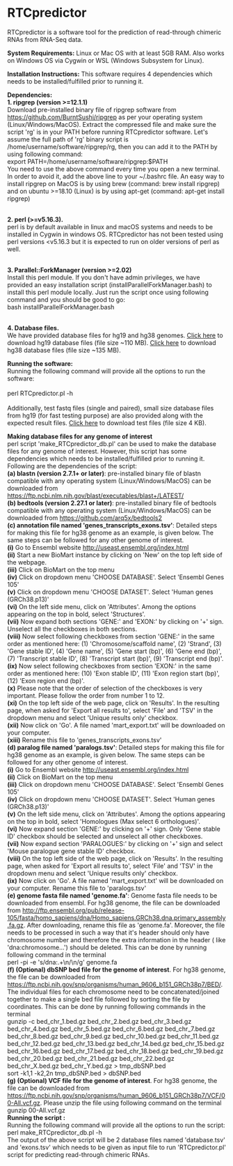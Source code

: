 # RTCpredictor
RTCpredictor is a software tool for the prediction of read-through chimeric RNAs from RNA-Seq data.

**System Requirements:**
Linux or Mac OS with at least 5GB RAM. Also works on Windows OS via Cygwin or WSL (Windows Subsystem for Linux).

**Installation Instructions:**
This software requires 4 dependencies which needs to be installed/fulfilled prior to running it.

**Dependencies:**
<br>**1. ripgrep (version >=12.1.1)**
<br>Download pre-installed binary file of ripgrep software from https://github.com/BurntSushi/ripgrep as per your operating system (Linux/Windows/MacOS). Extract the compressed file and make sure the script 'rg' is in your PATH before running RTCpredictor software. Let's assume the full path of 'rg' binary script is /home/username/software/ripgrep/rg, then you can add it to the PATH by using following command:
<br>export PATH=/home/username/software/ripgrep:$PATH
<br>You need to use the above command every time you open a new terminal. In order to avoid it, add the above line to your ~/.bashrc file. An easy way to install ripgrep on MacOS is by using brew (command: brew install ripgrep) and on ubuntu >=18.10 (Linux) is by using apt-get (command: apt-get install ripgrep)

<br>**2. perl (>=v5.16.3).**
<br>perl is by default available in linux and macOS systems and needs to be installed in Cygwin in windows OS. RTCpredictor has not been tested using perl versions <v5.16.3 but it is expected to run on older versions of perl as well.

<br>**3. Parallel::ForkManager (version >=2.02)**
<br>Install this perl module. If you don't have admin privileges, we have provided an easy installation script (installParallelForkManager.bash) to install this perl module locally. Just run the script once using following command and you should be good to go:
<br>bash installParallelForkManager.bash

<br>**4. Database files.**
<br>We have provided database files for hg19 and hg38 genomes. [Click here](https://zenodo.org/record/6407111/files/hg19_data.tgz) to download hg19 database files (file size ~110 MB). [Click here](https://zenodo.org/record/6407111/files/hg38_data.tgz) to download hg38 database files (file size ~135 MB).

**Running the software:**
<br>Running the following command will provide all the options to run the software:
<br><br>perl RTCpredictor.pl -h
<br><br>Additionally, test fastq files (single and paired), small size database files from hg19 (for fast testing purpose) are also provided along with the expected result files. [Click here](https://zenodo.org/record/6407111/files/test_files.tgz) to download test files (file size 4 KB).

**Making database files for any genome of interest**
<br>perl script 'make_RTCpredictor_db.pl' can be used to make the database files for any genome of interest. However, this script has some dependencies which needs to be installed/fulfilled prior to running it. Following are the dependencies of the script:
<br>**(a) blastn (version 2.7.1+ or later)**: pre-installed binary file of blastn compatible with any operating system (Linux/Windows/MacOS) can be downloaded from https://ftp.ncbi.nlm.nih.gov/blast/executables/blast+/LATEST/
<br>**(b) bedtools (version 2.27.1 or later)**: pre-installed binary file of bedtools compatible with any operating system (Linux/Windows/MacOS) can be downloaded from https://github.com/arq5x/bedtools2
<br>**(c) annotation file named 'genes_transcripts_exons.tsv'**: Detailed steps for making this file for hg38 genome as an example, is given below. The same steps can be followed for any other genome of interest.
<br>**(i)** Go to Ensembl website http://useast.ensembl.org/index.html
<br>**(ii)** Start a new BioMart instance by clicking on 'New' on the top left side of the webpage.
<br>**(iii)** Click on BioMart on the top menu
<br>**(iv)** Click on dropdown menu 'CHOOSE DATABASE'. Select 'Ensembl Genes 105'
<br>**(v)** Click on dropdown menu 'CHOOSE DATASET'. Select 'Human genes (GRCh38.p13)'
<br>**(vi)** On the left side menu, click on 'Attributes'. Among the options appearing on the top in bold, select 'Structures'.
<br>**(vii)** Now expand both sections 'GENE:' and 'EXON:' by clicking on '+' sign. Unselect all the checkboxes in both sections.
<br>**(viii)** Now select following checkboxes from section 'GENE:' in the same order as mentioned here: (1) 'Chromosome/scaffold name', (2) 'Strand', (3) 'Gene stable ID', (4) 'Gene name', (5) 'Gene start (bp)', (6) 'Gene end (bp)', (7) 'Transcript stable ID', (8) 'Transcript start (bp)', (9) 'Transcript end (bp)'.
<br>**(ix)** Now select following checkboxes from section 'EXON:' in the same order as mentioned here: (10) 'Exon stable ID', (11) 'Exon region start (bp)', (12) 'Exon region end (bp)'.
<br>**(x)** Please note that the order of selection of the checkboxes is very important. Please follow the order from number 1 to 12.
<br>**(xi)** On the top left side of the web page, click on 'Results'. In the resulting page, when asked for 'Export all results to', select 'File' and 'TSV' in the dropdown menu and select 'Unique results only' checkbox.
<br>**(xii)** Now click on 'Go'. A file named 'mart_export.txt' will be downloaded on your computer.
<br>**(xiii)** Rename this file to 'genes_transcripts_exons.tsv'
<br>**(d) paralog file named 'paralogs.tsv'**: Detailed steps for making this file for hg38 genome as an example, is given below. The same steps can be followed for any other genome of interest.
<br>**(i)** Go to Ensembl website http://useast.ensembl.org/index.html
<br>**(ii)** Click on BioMart on the top menu
<br>**(iii)** Click on dropdown menu 'CHOOSE DATABASE'. Select 'Ensembl Genes 105'
<br>**(iv)** Click on dropdown menu 'CHOOSE DATASET'. Select 'Human genes (GRCh38.p13)'
<br>**(v)** On the left side menu, click on 'Attributes'. Among the options appearing on the top in bold, select 'Homologues (Max select 6 orthologues)'.
<br>**(vi)** Now expand section 'GENE:' by clicking on '+' sign. Only 'Gene stable ID' checkbox should be selected and unselect all other checkboxes.
<br>**(vii)** Now expand section 'PARALOGUES:' by clicking on '+' sign and select 'Mouse paralogue gene stable ID' checkbox.
<br>**(viii)** On the top left side of the web page, click on 'Results'. In the resulting page, when asked for 'Export all results to', select 'File' and 'TSV' in the dropdown menu and select 'Unique results only' checkbox.
<br>**(ix)** Now click on 'Go'. A file named 'mart_export.txt' will be downloaded on your computer. Rename this file to 'paralogs.tsv'
<br>**(e) genome fasta file named 'genome.fa'**: Genome fasta file needs to be downloaded from ensembl. For hg38 genome, the file can be downloaded from http://ftp.ensembl.org/pub/release-105/fasta/homo_sapiens/dna/Homo_sapiens.GRCh38.dna.primary_assembly.fa.gz. After downloading, rename this file as 'genome.fa'. Moreover, the file needs to be processed in such a way that it's header should only have chromosome number and therefore the extra information in the header ( like 'dna:chromosome...') should be deleted. This can be done by running following command in the terminal
<br>perl -pi -e 's/dna:.+\n/\n/g' genome.fa
<br>**(f) (Optional) dbSNP bed file for the genome of interest**. For hg38 genome, the file can be downloaded from https://ftp.ncbi.nih.gov/snp/organisms/human_9606_b151_GRCh38p7/BED/. The individual files for each chromosome need to be concatenated/joined together to make a single bed file followed by sorting the file by coordinates. This can be done by running following commands in the terminal
<br>gunzip -c bed_chr_1.bed.gz bed_chr_2.bed.gz bed_chr_3.bed.gz bed_chr_4.bed.gz bed_chr_5.bed.gz bed_chr_6.bed.gz bed_chr_7.bed.gz bed_chr_8.bed.gz bed_chr_9.bed.gz bed_chr_10.bed.gz bed_chr_11.bed.gz bed_chr_12.bed.gz bed_chr_13.bed.gz bed_chr_14.bed.gz bed_chr_15.bed.gz bed_chr_16.bed.gz bed_chr_17.bed.gz bed_chr_18.bed.gz bed_chr_19.bed.gz bed_chr_20.bed.gz bed_chr_21.bed.gz bed_chr_22.bed.gz bed_chr_X.bed.gz bed_chr_Y.bed.gz > tmp_dbSNP.bed
<br>sort -k1,1 -k2,2n tmp_dbSNP.bed > dbSNP.bed
<br>**(g) (Optional) VCF file for the genome of interest**. For hg38 genome, the file can be downloaded from https://ftp.ncbi.nih.gov/snp/organisms/human_9606_b151_GRCh38p7/VCF/00-All.vcf.gz. Please unzip the file using following command on the terminal
<br>gunzip 00-All.vcf.gz
<br>**Running the script :**
<br>Running the following command will provide all the options to run the script:
<br>perl make_RTCpredictor_db.pl -h
<br>The output of the above script will be 2 database files named 'database.tsv' and 'exons.tsv' which needs to be given as input file to run 'RTCpredictor.pl' script for predicting read-through chimeric RNAs.
